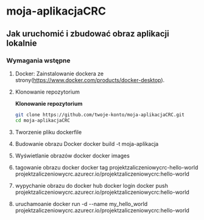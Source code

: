 # moja-aplikacjaCRC

## Jak uruchomić i zbudować obraz aplikacji lokalnie

### Wymagania wstępne

1. Docker: Zainstalowanie dockera ze strony(https://www.docker.com/products/docker-desktop).

2. Klonowanie repozytorium

   **Klonowanie repozytorium**
   ```sh
   git clone https://github.com/twoje-konto/moja-aplikacjaCRC.git
   cd moja-aplikacjaCRC

3. Tworzenie pliku dockerfile
4. Budowanie obrazu Docker
 docker build -t moja-aplikacja
5. Wyświetlanie obrazów docker
docker images
6. tagowanie obrazu docker
 docker tag projektzaliczeniowycrc-hello-world projektzaliczeniowycrc.azurecr.io/projektzaliczeniowycrc:hello-world
7. wypychanie obrazu do docker hub
docker login
docker push projektzaliczeniowycrc.azurecr.io/projektzaliczeniowycrc:hello-world
8. uruchamoanie
docker run -d --name my_hello_world projektzaliczeniowycrc.azurecr.io/projektzaliczeniowycrc:hello-world


  
